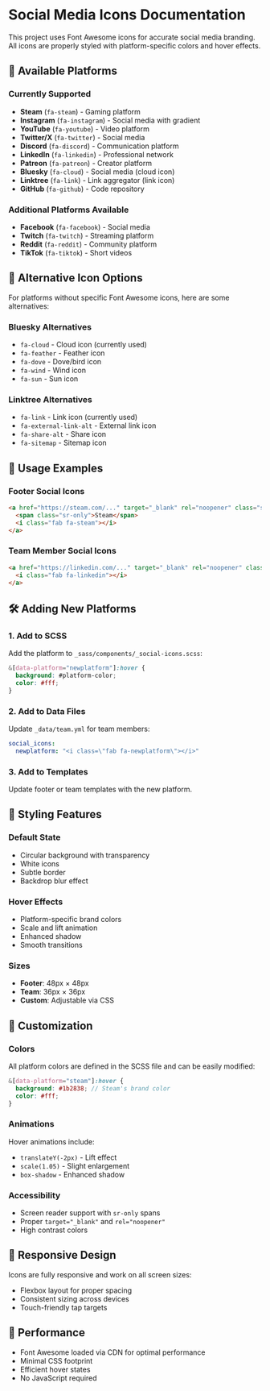 # Social Media Icons Documentation

This project uses Font Awesome icons for accurate social media branding. All icons are properly styled with platform-specific colors and hover effects.

## 🎯 Available Platforms

### Currently Supported
- **Steam** (`fa-steam`) - Gaming platform
- **Instagram** (`fa-instagram`) - Social media with gradient
- **YouTube** (`fa-youtube`) - Video platform
- **Twitter/X** (`fa-twitter`) - Social media
- **Discord** (`fa-discord`) - Communication platform
- **LinkedIn** (`fa-linkedin`) - Professional network
- **Patreon** (`fa-patreon`) - Creator platform
- **Bluesky** (`fa-cloud`) - Social media (cloud icon)
- **Linktree** (`fa-link`) - Link aggregator (link icon)
- **GitHub** (`fa-github`) - Code repository

### Additional Platforms Available
- **Facebook** (`fa-facebook`) - Social media
- **Twitch** (`fa-twitch`) - Streaming platform
- **Reddit** (`fa-reddit`) - Community platform
- **TikTok** (`fa-tiktok`) - Short videos

## 🔄 Alternative Icon Options

For platforms without specific Font Awesome icons, here are some alternatives:

### Bluesky Alternatives
- `fa-cloud` - Cloud icon (currently used)
- `fa-feather` - Feather icon
- `fa-dove` - Dove/bird icon
- `fa-wind` - Wind icon
- `fa-sun` - Sun icon

### Linktree Alternatives
- `fa-link` - Link icon (currently used)
- `fa-external-link-alt` - External link icon
- `fa-share-alt` - Share icon
- `fa-sitemap` - Sitemap icon

## 🎨 Usage Examples

### Footer Social Icons
```html
<a href="https://steam.com/..." target="_blank" rel="noopener" class="social-icon" data-platform="steam">
  <span class="sr-only">Steam</span>
  <i class="fab fa-steam"></i>
</a>
```

### Team Member Social Icons
```html
<a href="https://linkedin.com/..." target="_blank" rel="noopener" class="social-icon" data-platform="linkedin">
  <i class="fab fa-linkedin"></i>
</a>
```

## 🛠️ Adding New Platforms

### 1. Add to SCSS
Add the platform to `_sass/components/_social-icons.scss`:

```scss
&[data-platform="newplatform"]:hover {
  background: #platform-color;
  color: #fff;
}
```

### 2. Add to Data Files
Update `_data/team.yml` for team members:

```yaml
social_icons:
  newplatform: "<i class=\"fab fa-newplatform\"></i>"
```

### 3. Add to Templates
Update footer or team templates with the new platform.

## 🎨 Styling Features

### Default State
- Circular background with transparency
- White icons
- Subtle border
- Backdrop blur effect

### Hover Effects
- Platform-specific brand colors
- Scale and lift animation
- Enhanced shadow
- Smooth transitions

### Sizes
- **Footer**: 48px × 48px
- **Team**: 36px × 36px
- **Custom**: Adjustable via CSS

## 🔧 Customization

### Colors
All platform colors are defined in the SCSS file and can be easily modified:

```scss
&[data-platform="steam"]:hover {
  background: #1b2838; // Steam's brand color
  color: #fff;
}
```

### Animations
Hover animations include:
- `translateY(-2px)` - Lift effect
- `scale(1.05)` - Slight enlargement
- `box-shadow` - Enhanced shadow

### Accessibility
- Screen reader support with `sr-only` spans
- Proper `target="_blank"` and `rel="noopener"`
- High contrast colors

## 📱 Responsive Design

Icons are fully responsive and work on all screen sizes:
- Flexbox layout for proper spacing
- Consistent sizing across devices
- Touch-friendly tap targets

## 🚀 Performance

- Font Awesome loaded via CDN for optimal performance
- Minimal CSS footprint
- Efficient hover states
- No JavaScript required 